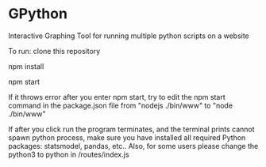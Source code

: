 # GPython
Interactive Graphing Tool for running multiple python scripts on a website

To run: clone this repository


npm install

npm start

If it throws error after you enter npm start, try to edit the npm start command in the package.json file from "nodejs ./bin/www" to "node ./bin/www"

If after you click run the program terminates, and the terminal prints cannot spawn python process, make sure you have installed all required Python packages: statsmodel, pandas, etc.. Also, for some users please change the python3 to python in /routes/index.js
